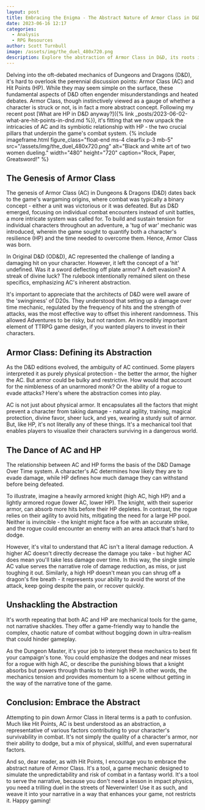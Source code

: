 ```yaml
---
layout: post
title: Embracing the Enigma - The Abstract Nature of Armor Class in D&D
date: 2023-06-16 12:17
categories:
  - Analysis
  - RPG Resources
author: Scott Turnbull
image: /assets/img/the_duel_480x720.png
description: Explore the abstraction of Armor Class in D&D, its roots in wargaming, and its dance with Hit Points.
---
```

Delving into the oft-debated mechanics of Dungeons and Dragons (D&D), it's hard to overlook the perennial discussion points: Armor Class (AC) and Hit Points (HP). While they may seem simple on the surface, these fundamental aspects of D&D often engender misunderstandings and heated debates. Armor Class, though instinctively viewed as a gauge of whether a character is struck or not, is in fact a more abstract concept. Following my recent post [What are HP in D&D anyway?]({% link _posts/2023-06-02-what-are-hit-points-in-dnd.md %}), it's fitting that we now unpack the intricacies of AC and its symbiotic relationship with HP - the two crucial pillars that underpin the game's combat system.
{% include imageframe.html
  figure_class="float-end ms-4 clearfix p-3 mb-5"
  src="/assets/img/the_duel_480x720.png"
  alt="Black and white art of two women dueling."
  width="480"
  height="720"
  caption="Rock, Paper, Greatsword!"
%}
## The Genesis of Armor Class

The genesis of Armor Class (AC) in Dungeons & Dragons (D&D) dates back to the game's wargaming origins, where combat was typically a binary concept - either a unit was victorious or it was defeated. But as D&D emerged, focusing on individual combat encounters instead of unit battles, a more intricate system was called for. To build and sustain tension for individual characters throughout an adventure, a 'tug of war' mechanic was introduced, wherein the game sought to quantify both a character's resilience (HP) and the time needed to overcome them. Hence, Armor Class was born.

In Original D&D (OD&D), AC represented the challenge of landing a damaging hit on your character. However, it left the concept of a 'hit' undefined. Was it a sword deflecting off plate armor? A deft evasion? A streak of divine luck? The rulebook intentionally remained silent on these specifics, emphasizing AC's inherent abstraction.

It's important to appreciate that the architects of D&D were well aware of the 'swinginess' of D20s. They understood that setting up a damage over time mechanic, regulated by the frequency of hits and the strength of attacks, was the most effective way to offset this inherent randomness. This allowed Adventures to be risky, but not random. An incredibly important element of TTRPG game design, if you wanted players to invest in their characters.

## Armor Class: Defining its Abstraction

As the D&D editions evolved, the ambiguity of AC continued. Some players interpreted it as purely physical protection - the better the armor, the higher the AC. But armor could be bulky and restrictive. How would that account for the nimbleness of an unarmored monk? Or the ability of a rogue to evade attacks? Here's where the abstraction comes into play.

AC is not just about physical armor. It encapsulates all the factors that might prevent a character from taking damage - natural agility, training, magical protection, divine favor, sheer luck, and yes, wearing a sturdy suit of armor. But, like HP, it's not literally any of these things. It's a mechanical tool that enables players to visualize their characters surviving in a dangerous world.

## The Dance of AC and HP

The relationship between AC and HP forms the basis of the D&D Damage Over Time system. A character's AC determines how likely they are to evade damage, while HP defines how much damage they can withstand before being defeated.

To illustrate, imagine a heavily armored knight (high AC, high HP) and a lightly armored rogue (lower AC, lower HP). The knight, with their superior armor, can absorb more hits before their HP depletes. In contrast, the rogue relies on their agility to avoid hits, mitigating the need for a large HP pool. Neither is invincible - the knight might face a foe with an accurate strike, and the rogue could encounter an enemy with an area attack that's hard to dodge.

However, it's vital to understand that AC isn't a literal damage reduction. A higher AC doesn't directly decrease the damage you take - but higher AC does mean you'll take less damage over time. In this way, the single simple AC value serves the narrative role of damage reduction, as miss, or just toughing it out. Similarly, a high HP doesn't mean you can shrug off a dragon's fire breath - it represents your ability to avoid the worst of the attack, keep going despite the pain, or recover quickly.

## Unshackling the Abstraction

It's worth repeating that both AC and HP are mechanical tools for the game, not narrative shackles. They offer a game-friendly way to handle the complex, chaotic nature of combat without bogging down in ultra-realism that could hinder gameplay. 

As the Dungeon Master, it's your job to interpret these mechanics to best fit your campaign's tone. You could emphasize the dodges and near misses for a rogue with high AC, or describe the punishing blows that a knight absorbs but powers through thanks to their high HP. In other words, the mechanics tension and provides momentum to a scene without getting in the way of the narrative tone of the game.

## Conclusion: Embrace the Abstract

Attempting to pin down Armor Class in literal terms is a path to confusion. Much like Hit Points, AC is best understood as an abstraction, a representative of various factors contributing to your character's survivability in combat. It's not simply the quality of a character's armor, nor their ability to dodge, but a mix of physical, skillful, and even supernatural factors.

And so, dear reader, as with Hit Points, I encourage you to embrace the abstract nature of Armor Class. It's a tool, a game mechanic designed to simulate the unpredictability and risk of combat in a fantasy world. It's a tool to serve the narrative, because you don't need a lesson in impact physics, you need a trilling duel in the streets of Neverwinter!  Use it as such, and weave it into your narrative in a way that enhances your game, not restricts it. Happy gaming!